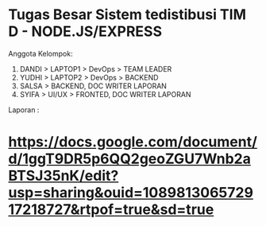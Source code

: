 # Tugas Besar Sistem tedistibusi TIM D - NODE.JS/EXPRESS

Anggota Kelompok: 
1. DANDI  > LAPTOP1 > DevOps > TEAM LEADER
2. YUDHI  > LAPTOP2 > DevOps > BACKEND
3. SALSA  > BACKEND, DOC WRITER LAPORAN
4. SYIFA  > UI/UX > FRONTED, DOC WRITER LAPORAN

Laporan : 
# https://docs.google.com/document/d/1ggT9DR5p6QQ2geoZGU7Wnb2aBTSJ35nK/edit?usp=sharing&ouid=108981306572917218727&rtpof=true&sd=true
